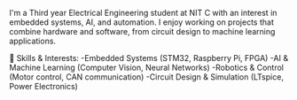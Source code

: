 I'm a Third year Electrical Engineering student at NIT C with an interest in embedded systems, AI, and automation. I enjoy working on projects that combine hardware and software, from circuit design to machine learning applications.

🔧 Skills & Interests:
-Embedded Systems (STM32, Raspberry Pi, FPGA)
-AI & Machine Learning (Computer Vision, Neural Networks)
-Robotics & Control (Motor control, CAN communication)
-Circuit Design & Simulation (LTspice, Power Electronics)

<!---
AdilMC/AdilMC is a ✨ special ✨ repository because its `README.md` (this file) appears on your GitHub profile.
You can click the Preview link to take a look at your changes.
--->
